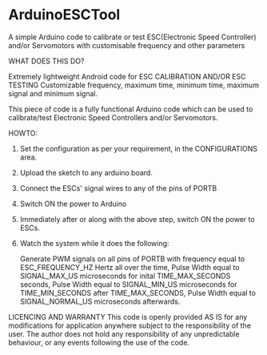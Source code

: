 # ArduinoESCTool
A simple Arduino code to calibrate or test ESC(Electronic Speed Controller) and/or Servomotors with customisable frequency and other parameters

WHAT DOES THIS DO?

Extremely lightweight Android code for ESC CALIBRATION AND/OR ESC TESTING
Customizable frequency, maximum time, minimum time, maximum signal and minimum signal.
  
This piece of code is a fully functional Arduino code which can be used to calibrate/test Electronic Speed Controllers and/or Servomotors.
 
HOWTO:
1. Set the configuration as per your requirement, in the CONFIGURATIONS area.
2. Upload the sketch to any arduino board.
3. Connect the ESCs' signal wires to any of the pins of PORTB
4. Switch ON the power to Arduino
5. Immediately after or along with the above step, switch ON the power to ESCs.
6. Watch the system while it does the following:

      Generate PWM signals on all pins of PORTB with
         frequency equal to ESC_FREQUENCY_HZ Hertz all over the time,
         Pulse Width equal to SIGNAL_MAX_US microseconds for inital TIME_MAX_SECONDS seconds,
         Pulse Width equal to SIGNAL_MIN_US microseconds for TIME_MIN_SECONDS after TIME_MAX_SECONDS,
         Pulse Width equal to SIGNAL_NORMAL_US microseconds afterwards.
 
LICENCING AND WARRANTY
   This code is openly provided AS IS for any modifications for application anywhere subject to the responsibility of the user.
   The author does not hold any responsibility of any unpredictable behaviour, or any events following the use of the code.
